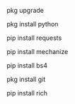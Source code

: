 pkg upgrade

pkg install python

pip install requests

pip install mechanize

pip install bs4

pkg install git

pip install rich
